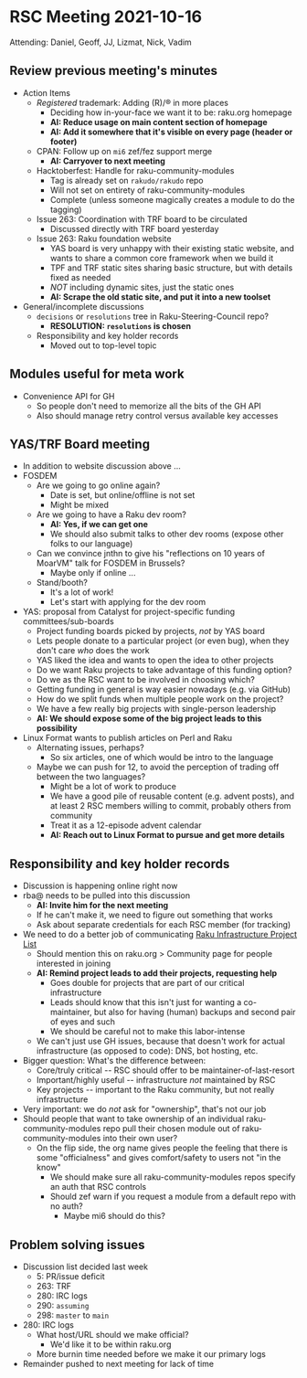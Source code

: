 # RSC Meeting 2021-10-16

Attending: Daniel, Geoff, JJ, Lizmat, Nick, Vadim


## Review previous meeting's minutes

* Action Items
  * *Registered* trademark: Adding (R)/® in more places
    * Deciding how in-your-face we want it to be: raku.org homepage
    * **AI: Reduce usage on main content section of homepage**
    * **AI: Add it somewhere that it's visible on every page (header or footer)**
  * CPAN: Follow up on `mi6` zef/fez support merge
    * **AI: Carryover to next meeting**
  * Hacktoberfest: Handle for raku-community-modules
    * Tag is already set on `rakudo/rakudo` repo
    * Will not set on entirety of raku-community-modules
    * Complete (unless someone magically creates a module to do the tagging)
  * Issue 263: Coordination with TRF board to be circulated
    * Discussed directly with TRF board yesterday
  * Issue 263: Raku foundation website
    * YAS board is very unhappy with their existing static website, and wants
      to share a common core framework when we build it
    * TPF and TRF static sites sharing basic structure, but with details
      fixed as needed
    * *NOT* including dynamic sites, just the static ones
    * **AI: Scrape the old static site, and put it into a new toolset**
* General/incomplete discussions
  * `decisions` or `resolutions` tree in Raku-Steering-Council repo?
    * **RESOLUTION: `resolutions` is chosen**
  * Responsibility and key holder records
    * Moved out to top-level topic


## Modules useful for meta work

* Convenience API for GH
  * So people don't need to memorize all the bits of the GH API
  * Also should manage retry control versus available key accesses


## YAS/TRF Board meeting

* In addition to website discussion above ...
* FOSDEM
  * Are we going to go online again?
    * Date is set, but online/offline is not set
    * Might be mixed
  * Are we going to have a Raku dev room?
    * **AI: Yes, if we can get one**
    * We should also submit talks to other dev rooms (expose other folks to our
      language)
  * Can we convince jnthn to give his "reflections on 10 years of MoarVM" talk
    for FOSDEM in Brussels?
    * Maybe only if online ...
  * Stand/booth?
    * It's a lot of work!
    * Let's start with applying for the dev room
* YAS: proposal from Catalyst for project-specific funding committees/sub-boards
  * Project funding boards picked by projects, *not* by YAS board
  * Lets people donate to a particular project (or even bug), when they don't
    care *who* does the work
  * YAS liked the idea and wants to open the idea to other projects
  * Do we want Raku projects to take advantage of this funding option?
  * Do we as the RSC want to be involved in choosing which?
  * Getting funding in general is way easier nowadays (e.g. via GitHub)
  * How do we split funds when multiple people work on the project?
  * We have a few really big projects with single-person leadership
  * **AI: We should expose some of the big project leads to this possibility**
* Linux Format wants to publish articles on Perl and Raku
  * Alternating issues, perhaps?
    * So six articles, one of which would be intro to the language
  * Maybe we can push for 12, to avoid the perception of trading off between
    the two languages?
    * Might be a lot of work to produce
    * We have a good pile of reusable content (e.g. advent posts), and at
      least 2 RSC members willing to commit, probably others from community
    * Treat it as a 12-episode advent calendar
    * **AI: Reach out to Linux Format to pursue and get more details**


## Responsibility and key holder records

* Discussion is happening online right now
* rba@ needs to be pulled into this discussion
  * **AI: Invite him for the next meeting**
  * If he can't make it, we need to figure out something that works
  * Ask about separate credentials for each RSC member (for tracking)
* We need to do a better job of communicating
  [Raku Infrastructure Project List](https://github.com/Raku/Raku-Steering-Council/blob/main/papers/Infrastructure_Project_Contact_List.md)
  * Should mention this on raku.org > Community page for people interested in joining
  * **AI: Remind project leads to add their projects, requesting help**
    * Goes double for projects that are part of our critical infrastructure
    * Leads should know that this isn't just for wanting a co-maintainer, but
      also for having (human) backups and second pair of eyes and such
    * We should be careful not to make this labor-intense
  * We can't just use GH issues, because that doesn't work for actual
    infrastructure (as opposed to code): DNS, bot hosting, etc.
* Bigger question:  What's the difference between:
  * Core/truly critical -- RSC should offer to be maintainer-of-last-resort
  * Important/highly useful -- infrastructure *not* maintained by RSC
  * Key projects -- important to the Raku community, but not really infrastructure
* Very important: we do *not* ask for "ownership", that's not our job
* Should people that want to take ownership of an individual raku-community-modules
  repo pull their chosen module out of raku-community-modules into their own user?
  * On the flip side, the org name gives people the feeling that there is some
    "officialness" and gives comfort/safety to users not "in the know"
    * We should make sure all raku-community-modules repos specify an auth that
      RSC controls
    * Should zef warn if you request a module from a default repo with no auth?
      * Maybe mi6 should do this?


## Problem solving issues

* Discussion list decided last week
  * 5: PR/issue deficit
  * 263: TRF
  * 280: IRC logs
  * 290: `assuming`
  * 298: `master` to `main`
* 280: IRC logs
  * What host/URL should we make official?
    * We'd like it to be within raku.org
  * More burnin time needed before we make it our primary logs
* Remainder pushed to next meeting for lack of time
